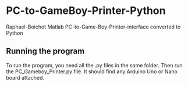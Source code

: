 # PC-to-GameBoy-Printer-Python
Raphael-Boichot Matlab PC-to-Game-Boy-Printer-interface converted to Python

## Running the program
To run the program, you need all the .py files in the same folder.
Then run the PC_Gameboy_Printer.py file. It should find any Arduino 
Uno or Nano board attached.
